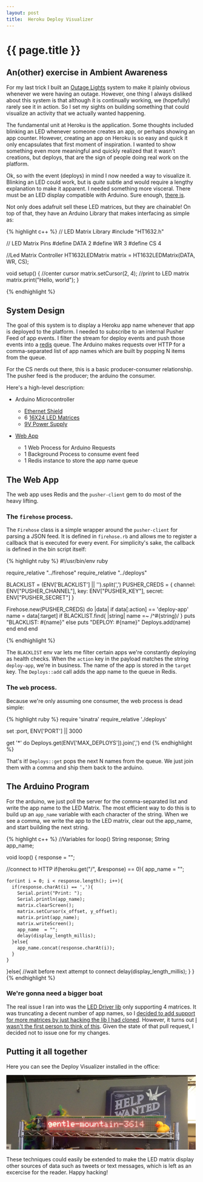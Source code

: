 ```yaml
---
layout: post
title:  Heroku Deploy Visualizer
---
```


{{ page.title }}
================

## An(other) exercise in Ambient Awareness

For my last trick I built an [Outage Lights](/2013/05/26/Heroku-Outage-Lights.html) system to make it
plainly obvious whenever we were having an outage.  However, one thing I always disliked about this
system is that although it is continually working, we (hopefully) rarely see it in action.  So I set
my sights on building something that could visualize an activity that we actually wanted happening.

The fundamental unit at Heroku is the application.
Some thoughts included blinking an LED whenever someone creates an app, or perhaps showing an
app counter.  However, creating an app on Heroku is so easy and quick it only encapsulates that
first moment of inspiration.  I wanted to show something even more meaningful and quickly realized
that it wasn't creations, but deploys, that are the sign of people doing real work on the platform.

Ok, so with the event (deploys) in mind I now needed a way to visualize it.  Blinking an LED could work,
but is *quite* subtle and would require a lengthy explanation to make it apparent.  I needed something
more visceral.  There must be an LED display compatible with Arduino.  Sure enough, [there is](http://adafruit.com/products/555).

Not only does adafruit sell these LED matrices, but they are chainable!
On top of that, they have an Arduino Library that makes interfacing as simple as:

{% highlight c++ %}
// LED Matrix Library
#include "HT1632.h"

// LED Matrix Pins
#define DATA 2
#define WR   3
#define CS   4

//Led Matrix Controller
HT1632LEDMatrix matrix = HT1632LEDMatrix(DATA, WR, CS);

void setup() {
  //center cursor
  matrix.setCursor(2, 4);
  //print to LED matrix
  matrix.print("Hello, world");
}

{% endhighlight %}

## System Design

The goal of this system is to display a Heroku app name whenever that app is deployed to the platform.
I needed to subscribe to an internal Pusher Feed of app events.
I filter the stream for deploy events and push those events into a [redis](http://redis.io) queue.
The Arduino makes requests over HTTP for a comma-separated list of app names which are built by
popping N items from the queue.

For the CS nerds out there, this is a basic producer-consumer relationship.
The pusher feed is the producer; the arduino the consumer.

Here's a high-level description:

- Arduino Microcontroller
  - [Ethernet Shield](https://www.sparkfun.com/products/9026)
  - 6 [16X24 LED Matrices](http://adafruit.com/products/555)
  - [9V Power Supply](https://www.sparkfun.com/products/298)

- [Web App](https://github.com/csquared/deploy-viz)
  - 1 Web Process for Arduino Requests
  - 1 Background Process to consume event feed
  - 1 Redis instance to store the app name queue

## The Web App

The web app uses Redis and the `pusher-client` gem to do most of the heavy lifting.

### The `firehose` process.

The `Firehose` class is a simple wrapper around the `pusher-client` for parsing a JSON feed.
It is defined in `firehose.rb` and allows me to register a callback that is executed for every
event.  For simplicity's sake, the callback is defined in the bin script itself:

{% highlight ruby %}
#!/usr/bin/env ruby

require_relative "../firehose"
require_relative "../deploys"

BLACKLIST = (ENV['BLACKLIST'] || '').split(',')
PUSHER_CREDS = {
  channel: ENV["PUSHER_CHANNEL"],
  key:     ENV["PUSHER_KEY"],
  secret:  ENV["PUSHER_SECRET"]
}

Firehose.new(PUSHER_CREDS) do |data|
  if data[:action] == 'deploy-app'
    name = data[:target]
    if BLACKLIST.find{ |string| name =~ /^#{string}/ }
      puts "BLACKLIST: #{name}"
    else
      puts "DEPLOY: #{name}"
      Deploys.add(name)
    end
  end
end

{% endhighlight %}

The `BLACKLIST` env var lets me filter certain apps we're constantly deploying as health checks.
When the `action` key in the payload matches the string `deploy-app`, we're in business.
The name of the app is stored in the `target` key.
The `Deploys::add` call adds the app name to the queue in Redis.

### The `web` process.

Because we're only assuming one consumer, the web process is dead simple:

{% highlight ruby %}
require 'sinatra'
require_relative './deploys'

set :port, ENV['PORT'] || 3000

get '*' do
  Deploys.get(ENV['MAX_DEPLOYS']).join(',')
end
{% endhighlight %}

That's it! `Deploys::get` pops the next N names from the queue.  We just  join them with a comma and
ship them back to the arduino.


## The Arduino Program

For the arduino, we just poll the server for the comma-separated list and write the app name to the
LED Matrix.  The most efficient way to do this is to build up an `app_name` variable with each
character of the string.  When we see a comma, we write the app to the LED matrix, clear out the
app_name, and start building the next string.

{% highlight c++ %}
//Variables for loop()
String response;
String app_name;

void loop() {
  response = "";

  //connect to HTTP
  if(heroku.get("/", &response) == 0){
    app_name = "";

    for(int i = 0; i < response.length(); i++){
      if(response.charAt(i) == ','){
        Serial.print("Print: ");
        Serial.println(app_name);
        matrix.clearScreen();
        matrix.setCursor(x_offset, y_offset);
        matrix.print(app_name);
        matrix.writeScreen();
        app_name  = "";
        delay(display_length_millis);
      }else{
        app_name.concat(response.charAt(i));
      }
    }
  }else{
    //wait before next attempt to connect
    delay(display_length_millis);
  }
}
{% endhighlight %}

### We're gonna need a bigger boat

The real issue I ran into was the [LED Driver lib](https://github.com/adafruit/HT1632) only
supporting 4 matrices.  It was truncating a decent number of app names, so I
[decided to add support for more matrices by just hacking the lib I had cloned](https://github.com/csquared/HT1632/commit/a27df6a48359f0f9e27060e7eee4b40649aeefa0#L0L52).
However, it turns out [I wasn't the first person to think of this](https://github.com/adafruit/HT1632/pull/2).
Given the state of that pull request, I decided not to issue one for my changes.

## Putting it all together

Here you can see the Deploy Visualizer installed in the office:

<img src="/images/deploy-viz.JPG" style="width: 500px" title="Heroku Office Installation" />

These techniques could easily be extended to make the LED matrix display other sources of data such
as tweets or text messages, which is left as an excercise for the reader.
Happy hacking!
